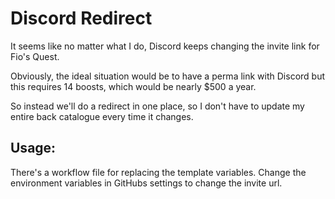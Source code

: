 Discord Redirect
================

It seems like no matter what I do, Discord keeps changing the invite link for Fio's Quest.

Obviously, the ideal situation would be to have a perma link with Discord but this requires 14 boosts, which would be
nearly $500 a year.

So instead we'll do a redirect in one place, so I don't have to update my entire back catalogue every time it changes.

Usage:
------

There's a workflow file for replacing the template variables. Change the environment variables in GitHubs settings to
change the invite url.
